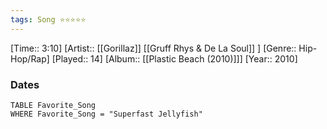 ```yaml
---
tags: Song ⭐⭐⭐⭐⭐ 
---
```

[Time:: 3:10]
[Artist:: [[Gorillaz]] [[Gruff Rhys & De La Soul]] ]
[Genre:: Hip-Hop/Rap]
[Played:: 14]
[Album:: [[Plastic Beach (2010)]]]
[Year:: 2010]
### Dates
````dataview
TABLE Favorite_Song
WHERE Favorite_Song = "Superfast Jellyfish"
````